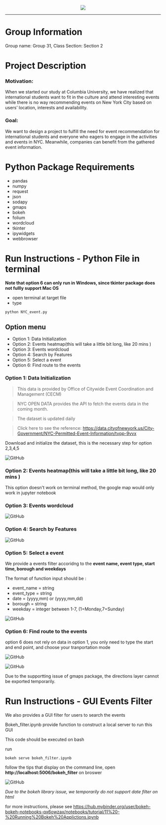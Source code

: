 <div align="center">
  <img src="https://github.com/wygt1996/NYC_Events/blob/master/images/Logo.png">
</div>

-----------------

# Group Information
Group name: Group 31, Class Section: Section 2

# Project Description

### Motivation:

When we started our study at Columbia University, we have realized that international students want to fit in the culture and attend interesting events while there is no way recommending events on New York City based on users’ location, interests and availability.

### Goal:

We want to design a project to fulfill the need for event recommendation for international students and everyone who eagers to engage in the activities and events in NYC. Meanwhile, companies can benefit from the gathered event information.


# Python Package Requirements
+ pandas
+ numpy
+ request
+ json
+ sodapy
+ gmaps
+ bokeh
+ folium
+ wordcloud
+ tkinter
+ ipywidgets
+ webbrowser

# Run Instructions - Python File in terminal 

**Note that option 6 can only run in Windows, since tkinter package does not fullly support Mac OS**

+ open terminal at target file
+ type 
```
python NYC_event.py
```

## Option menu
+ Option 1: Data Initialization
+ Option 2: Events heatmap(this will take a little bit long, like 20 mins )
+ Option 3: Events wordcloud
+ Option 4: Search by Features
+ Option 5: Select a event
+ Option 6: Find route to the events
### Option 1: Data Initialization ###

> This data is provided by Office of Citywide Event Coordination and Management (CECM)

> NYC OPEN DATA provides the API to fetch the events data in the coming month.

> The dataset is updated daily

> Click here to see the reference: https://data.cityofnewyork.us/City-Government/NYC-Permitted-Event-Information/tvpp-9vvx

Download and initialize the dataset, this is the necessary step for option 2,3,4,5

![GitHub](https://github.com/wygt1996/NYC_Events/blob/master/images/option1.PNG)

### Option 2: Events heatmap(this will take a little bit long, like 20 mins ) ###

This option doesn't work on terminal method, the google map would only work in jupyter notebook

### Option 3: Events wordcloud ###

![GitHub](https://github.com/wygt1996/NYC_Events/blob/master/images/option3.PNG)

### Option 4: Search by Features ###

![GitHub](https://github.com/wygt1996/NYC_Events/blob/master/images/option4.PNG)


### Option 5: Select a event ###

We provide a events filter accoridng to the **event name,  event type,  start time,  borough and weekdays**

The format of function input should be :

+ event_name = string
+ event_type = string 
+ date = (yyyy,mm) or (yyyy,mm,dd)
+ borough = string
+ weekday = integer between 1-7, (1=Monday,7=Sunday)

![GitHub](https://github.com/wygt1996/NYC_Events/blob/master/images/map%20marker.png)

### Option 6: Find route to the events ###

option 6 does not rely on data in option 1, you only need to type the start and end point, and choose your tranportation mode

![GitHub](https://github.com/wygt1996/NYC_Events/blob/master/images/pop_up_interface.PNG)

![GitHub](https://github.com/wygt1996/NYC_Events/blob/master/images/path.PNG)


Due to the supportting issue of gmaps package, the directions layer cannot be exported temporarily. 

# Run Instructions - GUI Events Filter 
We also provides a GUI filter for users to search the events

Bokeh_filter.ipynb provide function to construct a local server to run this GUI

This code should be executed on bash 

run 
```
bokeh serve bokeh_filter.ipynb
```

follow the tips that display on the command line, open **http://localhost:5006/bokeh_filter** on broswer

![GitHub](https://github.com/wygt1996/NYC_Events/blob/master/images/bokeh%20filter.png)


*Due to the bokeh library issue, we temporarily do not support date filter on html*

for more instructions, please see https://hub.mybinder.org/user/bokeh-bokeh-notebooks-qx6owzax/notebooks/tutorial/11%20-%20Running%20Bokeh%20Applictions.ipynb   
